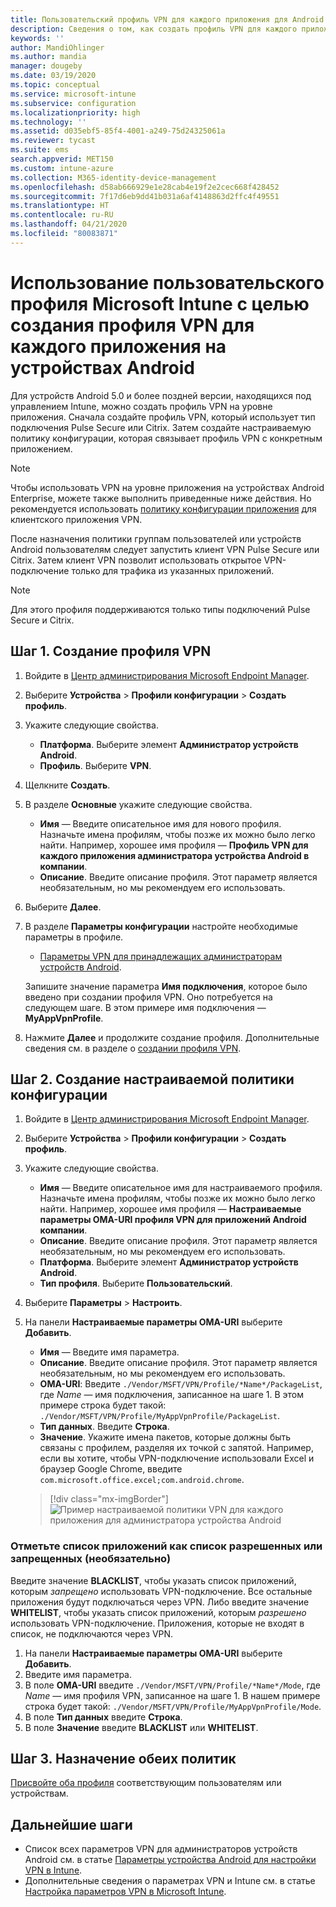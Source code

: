 ```yaml
---
title: Пользовательский профиль VPN для каждого приложения для Android в Microsoft Intune — Azure | Документация Майкрософт
description: Сведения о том, как создать профиль VPN для каждого приложения для принадлежащих администраторам устройств Android, находящихся под управлением Microsoft Intune.
keywords: ''
author: MandiOhlinger
ms.author: mandia
manager: dougeby
ms.date: 03/19/2020
ms.topic: conceptual
ms.service: microsoft-intune
ms.subservice: configuration
ms.localizationpriority: high
ms.technology: ''
ms.assetid: d035ebf5-85f4-4001-a249-75d24325061a
ms.reviewer: tycast
ms.suite: ems
search.appverid: MET150
ms.custom: intune-azure
ms.collection: M365-identity-device-management
ms.openlocfilehash: d58ab666929e1e28cab4e19f2e2cec668f428452
ms.sourcegitcommit: 7f17d6eb9dd41b031a6af4148863d2ffc4f49551
ms.translationtype: HT
ms.contentlocale: ru-RU
ms.lasthandoff: 04/21/2020
ms.locfileid: "80083871"
---
```

# <a name="use-a-microsoft-intune-custom-profile-to-create-a-per-app-vpn-profile-for-android-devices"></a>Использование пользовательского профиля Microsoft Intune с целью создания профиля VPN для каждого приложения на устройствах Android

Для устройств Android 5.0 и более поздней версии, находящихся под управлением Intune, можно создать профиль VPN на уровне приложения. Сначала создайте профиль VPN, который использует тип подключения Pulse Secure или Citrix. Затем создайте настраиваемую политику конфигурации, которая связывает профиль VPN с конкретным приложением.

> [!NOTE]
> Чтобы использовать VPN на уровне приложения на устройствах Android Enterprise, можете также выполнить приведенные ниже действия. Но рекомендуется использовать [политику конфигурации приложения](../apps/app-configuration-policies-use-android.md) для клиентского приложения VPN.

После назначения политики группам пользователей или устройств Android пользователям следует запустить клиент VPN Pulse Secure или Citrix. Затем клиент VPN позволит использовать открытое VPN-подключение только для трафика из указанных приложений.

> [!NOTE]
>
> Для этого профиля поддерживаются только типы подключений Pulse Secure и Citrix.

## <a name="step-1-create-a-vpn-profile"></a>Шаг 1. Создание профиля VPN

1. Войдите в [Центр администрирования Microsoft Endpoint Manager](https://go.microsoft.com/fwlink/?linkid=2109431).
2. Выберите **Устройства** > **Профили конфигурации** > **Создать профиль**.
3. Укажите следующие свойства.

    - **Платформа**. Выберите элемент **Администратор устройств Android**.
    - **Профиль**. Выберите **VPN**.

4. Щелкните **Создать**.
5. В разделе **Основные** укажите следующие свойства.

    - **Имя** — Введите описательное имя для нового профиля. Назначьте имена профилям, чтобы позже их можно было легко найти. Например, хорошее имя профиля — **Профиль VPN для каждого приложения администратора устройства Android в компании**.
    - **Описание**. Введите описание профиля. Этот параметр является необязательным, но мы рекомендуем его использовать.

6. Выберите **Далее**.
7. В разделе **Параметры конфигурации** настройте необходимые параметры в профиле.

    - [Параметры VPN для принадлежащих администраторам устройств Android](vpn-settings-android.md).

    Запишите значение параметра **Имя подключения**, которое было введено при создании профиля VPN. Оно потребуется на следующем шаге. В этом примере имя подключения — **MyAppVpnProfile**.

8. Нажмите **Далее** и продолжите создание профиля. Дополнительные сведения см. в разделе о [создании профиля VPN](vpn-settings-configure.md#create-the-profile).

## <a name="step-2-create-a-custom-configuration-policy"></a>Шаг 2. Создание настраиваемой политики конфигурации

1. Войдите в [Центр администрирования Microsoft Endpoint Manager](https://go.microsoft.com/fwlink/?linkid=2109431).
2. Выберите **Устройства** > **Профили конфигурации** > **Создать профиль**.
3. Укажите следующие свойства.

    - **Имя** — Введите описательное имя для настраиваемого профиля. Назначьте имена профилям, чтобы позже их можно было легко найти. Например, хорошее имя профиля — **Настраиваемые параметры OMA-URI профиля VPN для приложений Android компании**.
    - **Описание**. Введите описание профиля. Этот параметр является необязательным, но мы рекомендуем его использовать.
    - **Платформа**. Выберите элемент **Администратор устройств Android**.
    - **Тип профиля**. Выберите **Пользовательский**.

4. Выберите **Параметры** > **Настроить**.
5. На панели **Настраиваемые параметры OMA-URI** выберите **Добавить**.
    - **Имя** — Введите имя параметра.
    - **Описание**. Введите описание профиля. Этот параметр является необязательным, но мы рекомендуем его использовать.
    - **OMA-URI**: Введите `./Vendor/MSFT/VPN/Profile/*Name*/PackageList`, где *Name* — имя подключения, записанное на шаге 1. В этом примере строка будет такой: `./Vendor/MSFT/VPN/Profile/MyAppVpnProfile/PackageList`.
    - **Тип данных**. Введите **Строка**.
    - **Значение**. Укажите имена пакетов, которые должны быть связаны с профилем, разделяя их точкой с запятой. Например, если вы хотите, чтобы VPN-подключение использовали Excel и браузер Google Chrome, введите `com.microsoft.office.excel;com.android.chrome`.

    > [!div class="mx-imgBorder"]
    >![Пример настраиваемой политики VPN для каждого приложения для администратора устройства Android](./media/android-pulse-secure-per-app-vpn/android_per_app_vpn_oma_uri.png)

### <a name="set-your-app-list-to-blacklist-or-whitelist-optional"></a>Отметьте список приложений как список разрешенных или запрещенных (необязательно)

Введите значение **BLACKLIST**, чтобы указать список приложений, которым *запрещено* использовать VPN-подключение. Все остальные приложения будут подключаться через VPN. Либо введите значение **WHITELIST**, чтобы указать список приложений, которым *разрешено* использовать VPN-подключение. Приложения, которые не входят в список, не подключаются через VPN.

1. На панели **Настраиваемые параметры OMA-URI** выберите **Добавить**.
2. Введите имя параметра.
3. В поле **OMA-URI** введите `./Vendor/MSFT/VPN/Profile/*Name*/Mode`, где *Name* — имя профиля VPN, записанное на шаге 1. В нашем примере строка будет такой: `./Vendor/MSFT/VPN/Profile/MyAppVpnProfile/Mode`.
4. В поле **Тип данных** введите **Строка**.
5. В поле **Значение** введите **BLACKLIST** или **WHITELIST**.

## <a name="step-3-assign-both-policies"></a>Шаг 3. Назначение обеих политик

[Присвойте оба профиля](device-profile-assign.md) соответствующим пользователям или устройствам.

## <a name="next-steps"></a>Дальнейшие шаги

- Список всех параметров VPN для администраторов устройств Android см. в статье [Параметры устройства Android для настройки VPN в Intune](vpn-settings-android.md).
- Дополнительные сведения о параметрах VPN и Intune см. в статье [Настройка параметров VPN в Microsoft Intune](vpn-settings-configure.md).

